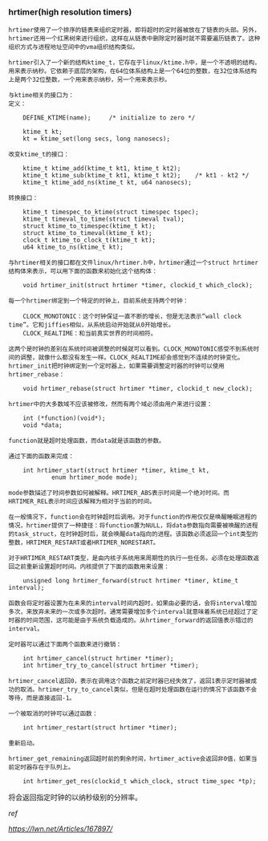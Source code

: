 ### hrtimer(high resolution timers)

	hrtimer使用了一个排序的链表来组织定时器，即将超时的定时器被放在了链表的头部。另外，hrtimer还用一个红黑树来进行组织，这样在从链表中删除定时器时就不需要遍历链表了。这种组织方式与进程地址空间中的vma组织结构类似。

	hrtimer引入了一个新的结构ktime_t，它存在于linux/ktime.h中，是一个不透明的结构，用来表示纳秒。它依赖于底层的架构，在64位体系结构上是一个64位的整数，在32位体系结构上是两个32位整数，一个用来表示纳秒，另一个用来表示秒。

	与ktime相关的接口为：
	定义：

```
	DEFINE_KTIME(name);		/* initialize to zero */

	ktime_t kt;
	kt = ktime_set(long secs, long nanosecs);
```

	改变ktime_t的接口：

```
	ktime_t ktime_add(ktime_t kt1, ktime_t kt2);
	ktime_t ktime_sub(ktime_t kt1, ktime_t kt2);	/* kt1 - kt2 */
	ktime_t ktime_add_ns(ktime_t kt, u64 nanosecs);
```

	转换接口：

```
	ktime_t timespec_to_ktime(struct timespec tspec);
	ktime_t timeval_to_time(struct timeval tval);
	struct ktime_to_timespec(ktime_t kt);
	struct ktime_to_timeval(ktime_t kt);
	clock_t ktime_to_clock_t(ktime_t kt);
    u64 ktime_to_ns(ktime_t kt);
```
	与hrtimer相关的接口都在文件linux/hrtimer.h中，hrtimer通过一个struct hrtimer结构体来表示，可以用下面的函数来初始化这个结构体：

```
	void hrtimer_init(struct hrtimer *timer, clockid_t which_clock);
```

	每一个hrtimer绑定到一个特定的时钟上，目前系统支持两个时钟：

```
	CLOCK_MONOTONIC：这个时钟保证一直不断的增长，但是无法表示“wall clock
time”。它和jiffies相似，从系统启动开始就从0开始增长。
	CLOCK_REALTIME：和当前真实世界的时间相符。
```
	
	这两个是时钟的差别在系统时间被调整的时候就可以看到。CLOCK_MONOTONIC感受不到系统时间的调整，就像什么都没有发生一样。CLOCK_REALTIME却会感觉到不连续的时钟变化。hrtimer_init把时钟绑定到一个定时器上，如果需要调整定时器的时钟可以使用hrtimer_rebase：

```
	void hrtimer_rebase(struct hrtimer *timer, clockid_t new_clock);
```

	hrtimer中的大多数域不应该被修改，然而有两个域必须由用户来进行设置：

```
	int (*function)(void*);
	void *data;
```
	function就是超时处理函数，而data就是该函数的参数。

	通过下面的函数来完成：

```
	int hrtimer_start(struct hrtimer *timer, ktime_t kt, 
			enum hrtimer_mode mode);
```

	mode参数描述了时间参数如何被解释。HRTIMER_ABS表示时间是一个绝对时间。而HRTIMER_REL表示时间应该解释为相对于当前的时间。
	
	在一般情况下，function会在时钟超时后调用。对于function的作用仅仅是唤醒睡眠进程的情况，hrtimer提供了一种捷径：将function置为NULL，将data参数指向需要被唤醒的进程的task_struct，在时钟超时后，就会唤醒data指向的进程。该函数必须返回一个int类型的整数，HRTIMER_RESTART或者HRTIMER_NORESTART。

	对于HRTIMER_RESTART类型，是由内核子系统用来周期性的执行一些任务。必须在处理函数返回之前重新设置超时时间。内核提供了下面的函数用来设置：

```
	unsigned long hrtimer_forward(struct hrtimer *timer, ktime_t interval);
```

	函数会将定时器设置为在未来的interval时间内超时，如果由必要的话，会将interval增加多次，来放弃未来的一次或多次超时。通常需要增加多个interval就意味着系统已经超过了定时器的时间范围，这可能是由于系统负载造成的。从hrtimer_forward的返回值表示错过的interval。

	定时器可以通过下面两个函数来进行撤销：

```
	int hrtimer_cancel(struct hrtimer *timer);
	int hrtimer_try_to_cancel(struct hrtimer *timer);
```

	hrtimer_cancel返回0，表示在调用这个函数之前定时器已经失效了，返回1表示定时器被成功的取消。hrtimer_try_to_cancel类似，但是在超时处理函数在运行的情况下该函数不会等待，而是直接返回-1。

	一个被取消的时钟可以通过函数：

```
	int hrtimer_restart(struct hrtimer *timer);
```

	重新启动。

	hrtimer_get_remaining返回超时前的剩余时间，hrtimer_active会返回非0值，如果当前定时器存在于队列上。

```	
	int hrtimer_get_res(clockid_t which_clock, struct time_spec *tp);
```

将会返回指定时钟的以纳秒级别的分辨率。

*ref*

*https://lwn.net/Articles/167897/*

